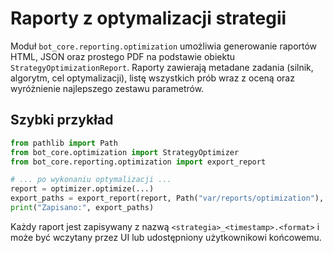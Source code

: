 # Raporty z optymalizacji strategii

Moduł `bot_core.reporting.optimization` umożliwia generowanie raportów HTML, JSON oraz prostego PDF
na podstawie obiektu `StrategyOptimizationReport`. Raporty zawierają metadane zadania (silnik,
algorytm, cel optymalizacji), listę wszystkich prób wraz z oceną oraz wyróżnienie najlepszego zestawu
parametrów.

## Szybki przykład

```python
from pathlib import Path
from bot_core.optimization import StrategyOptimizer
from bot_core.reporting.optimization import export_report

# ... po wykonaniu optymalizacji ...
report = optimizer.optimize(...)
export_paths = export_report(report, Path("var/reports/optimization"), formats=("html", "json", "pdf"))
print("Zapisano:", export_paths)
```

Każdy raport jest zapisywany z nazwą `<strategia>_<timestamp>.<format>` i może być wczytany przez UI
lub udostępniony użytkownikowi końcowemu.
